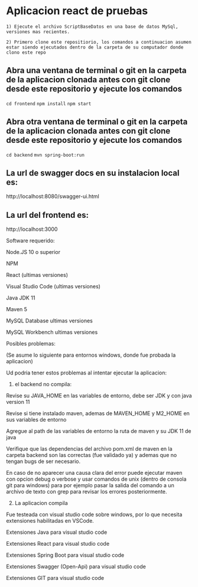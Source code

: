 # Aplicacion react de pruebas
```1) Ejecute el archivo ScriptBaseDatos en una base de datos MySql, versiones mas recientes.```

```2) Primero clone este repositiorio, los comandos a continuacion asumen estar siendo ejecutados dentro de la carpeta de su computador donde clono este repo```
## Abra una ventana de terminal o git en la carpeta de la aplicacion clonada antes con git clone desde este repositorio y ejecute los comandos
```cd frontend```
```npm install```
```npm start```

## Abra otra ventana de terminal o git en la carpeta de la aplicacion clonada antes con git clone desde este repositorio y ejecute los comandos
```cd backend```
```mvn spring-boot:run```

## La url de swagger docs en su instalacion local es:
http://localhost:8080/swagger-ui.html

## La url del frontend es:
http://localhost:3000

Software requerido:

Node.JS 10 o superior

NPM

React (ultimas versiones)

Visual Studio Code (ultimas versiones)

Java JDK 11

Maven 5

MySQL Database ultimas versiones

MySQL Workbench ultimas versiones

Posibles problemas:

(Se asume lo siguiente para entornos windows, donde fue probada la aplicacion)

Ud podria tener estos problemas al intentar ejecutar la aplicacion:

1) el backend no compila: 

Revise su JAVA_HOME en las variables de entorno, debe ser JDK y con java version 11

Revise si tiene instalado maven, ademas de MAVEN_HOME y M2_HOME en sus variables de entorno

Agregue al path de las variables de entorno la ruta de maven y su JDK 11 de java

Verifique que las dependencias del archivo pom.xml de maven en la carpeta backend son las correctas (fue validado ya) y ademas que no tengan bugs de ser necesario.

En caso de no aparecer una causa clara del error puede ejecutar maven con opcion debug o verbose y usar comandos de unix (dentro de consola git para windows) para por ejemplo pasar la salida del comando a un archivo de texto con grep para revisar los errores posteriormente.

2) La aplicacion compila

Fue testeada con visual studio code sobre windows, por lo que necesita extensiones habilitadas en VSCode.

Extensiones Java para visual studio code

Extensiones React para visual studio code

Extensiones Spring Boot para visual studio code

Extensiones Swagger (Open-Api) para visual studio code

Extensiones GIT para visual studio code

